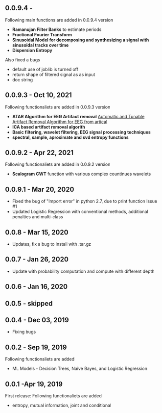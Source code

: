 0.0.9.4  -
-------

Following main functions are added in 0.0.9.4 version

* **Ramanujan Filter Banks** to estimate periods
* **Fractional Fourier Transform**
* **Sinusoidal Model for decomposing and synthesizing a signal with sinusoidal tracks over time**
* **Dispersion Entropy**

Also fixed a bugs

* default use of joblib is turned off
* return shape of filtered signal as as input
* doc string

0.0.9.3  - Oct 10, 2021
-------

Following functionaliets are added in 0.0.9.3 version
* **ATAR Algorithm for EEG Artifact removal** [Automatic and Tunable Artifact Removal Algorithm for EEG from artical](https://www.sciencedirect.com/science/article/pii/S1746809419302058)
* **ICA based artifact removal algorith**
* **Basic filtering, wavelet filtering, EEG signal processing techniques**
* **spectral, sample, aproximate and svd entropy functions**


0.0.9.2 - Apr 22, 2021
-------
Following functionaliets are added in 0.0.9.2 version

* **Scalogram CWT** function with various complex countinues wavelets


0.0.9.1 - Mar 20, 2020
-------

* Fixed the bug of "Import error" in python 2.7, due to print function Issue #1
* Updated Logistic Regression with conventional methods, additional penalties and multi-class

0.0.8  - Mar 15, 2020
-------

* Updates, fix a bug to install with .tar.gz


0.0.7 - Jan 26, 2020
-----

* Update with probability computation and compute with different depth

0.0.6 - Jan 16, 2020
-----

0.0.5 - skipped
-----

0.0.4 - Dec 03, 2019
-----

* Fixing bugs

0.0.2 - Sep 19, 2019
-----

Following functionaliets are added
* ML Models - Decision Trees, Naive Bayes, and Logistic Regression



0.0.1 -Apr 19, 2019
-----

First release: 
Following functionaliets are added
* entropy, mutual information, joint and conditional




